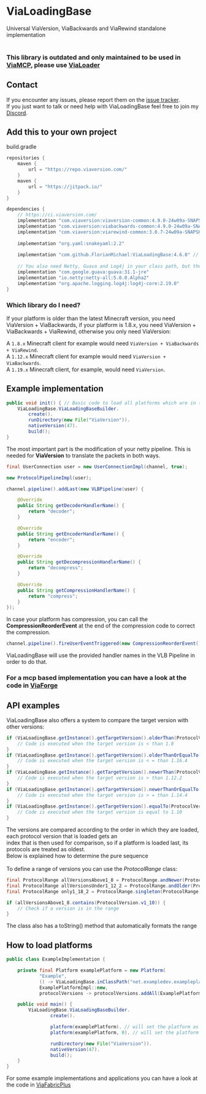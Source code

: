 # ViaLoadingBase
Universal ViaVersion, ViaBackwards and ViaRewind standalone implementation <br>
<br>
### This library is outdated and only maintained to be used in [ViaMCP](https://github.com/FlorianMichael/ViaMCP), please use [ViaLoader](https://github.com/ViaVersion/ViaLoader)

## Contact
If you encounter any issues, please report them on the
[issue tracker](https://github.com/FlorianMichael/ViaLoadingBase/issues).  
If you just want to talk or need help with ViaLoadingBase feel free to join my
[Discord](https://discord.gg/BwWhCHUKDf).

## Add this to your own project
build.gradle
```groovy
repositories {
    maven {
        url = "https://repo.viaversion.com/"
    }
    maven {
        url = "https://jitpack.io/"
    }
}

dependencies {
    // https://ci.viaversion.com/
    implementation "com.viaversion:viaversion-common:4.9.0-24w09a-SNAPSHOT"
    implementation "com.viaversion:viabackwards-common:4.9.0-24w09a-SNAPSHOT"
    implementation "com.viaversion:viarewind-common:3.0.7-24w09a-SNAPSHOT"
    
    implementation "org.yaml:snakeyaml:2.2"
    
    implementation "com.github.FlorianMichael:ViaLoadingBase:4.6.0" // https://jitpack.io/#FlorianMichael/ViaLoadingBase
    
    // You also need Netty, Guava and Log4j in your class path, but they should be there if your project is based on Minecraft.
    implementation "com.google.guava:guava:31.1-jre"
    implementation "io.netty:netty-all:5.0.0.Alpha2"
    implementation "org.apache.logging.log4j:log4j-core:2.19.0"
}
```

### Which library do I need?
If your platform is older than the latest Minecraft version, you need ViaVersion + ViaBackwards, if your platform is 1.8.x,
you need ViaVersion + ViaBackwards + ViaRewind, otherwise you only need ViaVersion: <br>

A `1.8.x` Minecraft client for example would need `ViaVersion + ViaBackwards + ViaRewind`. <br>
A `1.12.x` Minecraft client for example would need `ViaVersion + ViaBackwards`. <br>
A `1.19.x` Minecraft client, for example, would need `ViaVersion`. <br>

## Example implementation
```java
public void init() { // Basic code to load all platforms which are in the class path
    ViaLoadingBase.ViaLoadingBaseBuilder.
        create().
        runDirectory(new File("ViaVersion")).
        nativeVersion(47).
        build();
}
```

The most important part is the modification of your netty pipeline. This is needed for **ViaVersion** to translate the packets in both ways.
```java
final UserConnection user = new UserConnectionImpl(channel, true);

new ProtocolPipelineImpl(user);

channel.pipeline().addLast(new VLBPipeline(user) {

    @Override
    public String getDecoderHandlerName() {
        return "decoder";
    }

    @Override
    public String getEncoderHandlerName() {
        return "encoder";
    }

    @Override
    public String getDecompressionHandlerName() {
        return "decompress";
    }

    @Override
    public String getCompressionHandlerName() {
        return "compress";
    }
});
```
In case your platform has compression, you can call the **CompressionReorderEvent** at the end of the compression code to correct the compression.
```java
channel.pipeline().fireUserEventTriggered(new CompressionReorderEvent());
```
ViaLoadingBase will use the provided handler names in the VLB Pipeline in order to do that.

### For a mcp based implementation you can have a look at the code in [ViaForge](https://github.com/FlorianMichael/ViaForge)

## API examples
ViaLoadingBase also offers a system to compare the target version with other versions:
```java
if (ViaLoadingBase.getInstance().getTargetVersion().olderThan(ProtocolVersion.v1_8)) {
    // Code is executed when the target version is < than 1.8
}
if (ViaLoadingBase.getInstance().getTargetVersion().olderThanOrEqualTo(ProtocolVersion.v1_16_4)) {
    // Code is executed when the target version is < = than 1.16.4
}
if (ViaLoadingBase.getInstance().getTargetVersion().newerThan(ProtocolVersion.v1_12_2)) {
    // Code is executed when the target version is > than 1.12.2
}
if (ViaLoadingBase.getInstance().getTargetVersion().newerThanOrEqualTo(ProtocolVersion.v1_14_4)) {
    // Code is executed when the target version is > = than 1.14.4
}
if (ViaLoadingBase.getInstance().getTargetVersion().equalTo(ProtocolVersion.v1_10)) {
    // Code is executed when the target version is equal to 1.10
}
```
The versions are compared according to the order in which they are loaded, each protocol version that is loaded gets an <br>
index that is then used for comparison, so if a platform is loaded last, its protocols are treated as oldest. <br>
Below is explained how to determine the pure sequence<br>
<br>
To define a range of versions you can use the *ProtocolRange* class:
```java
final ProtocolRange allVersionsAbove1_8 = ProtocolRange.andNewer(ProtocolVersion.v1_8);
final ProtocolRange allVersionsUnder1_12_2 = ProtocolRange.andOlder(ProtocolVersion.v1_12_2);
final ProtocolRange only1_18_2 = ProtocolRange.singleton(ProtocolRange.v1_18_2);

if (allVersionsAbove1_8.contains(ProtocolVersion.v1_10)) {
    // Check if a version is in the range
}
```
The class also has a toString() method that automatically formats the range

## How to load platforms
```java
public class ExampleImplementation {

    private final Platform examplePlatform = new Platform(
            "Example",
            () -> ViaLoadingBase.inClassPath("net.exampledev.exampleplatform.ExamplePlatform"), // Checks if the platform class is in the class path
            ExamplePlatformImpl::new,
            protocolVersions -> protocolVersions.addAll(ExamplePlatformVersions.PROTOCOLS));

    public void main() {
        ViaLoadingBase.ViaLoadingBaseBuilder.
                create().

                platform(examplePlatform). // will set the platform as last 
                platform(examplePlatform, 0). // will set the platform as first 

                runDirectory(new File("ViaVersion")).
                nativeVersion(47).
                build();
    }
}
```

For some example implementations and applications you can have a look at the code in [ViaFabricPlus](https://github.com/FlorianMichael/ViaFabricPlus) 
